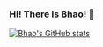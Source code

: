 ### Hi! There is Bhao! 👋

[![Bhao's GitHub stats](https://github-readme-stats.vercel.app/api?username=bhao)](https://github.com/anuraghazra/github-readme-stats)
